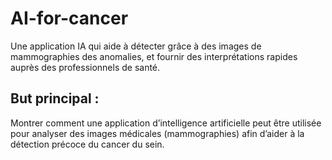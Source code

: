# AI-for-cancer
Une application IA qui aide à détecter grâce à des images de mammographies des anomalies, et fournir des interprétations rapides auprès des professionnels de santé.
## But principal :
Montrer comment une application d’intelligence artificielle peut être utilisée pour analyser des images médicales (mammographies) afin d’aider à la détection précoce du cancer du sein.
